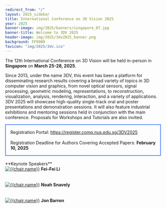 ```yaml
---
redirect_from: "/"
layout: 2025_sidebar
title: International Conference on 3D Vision 2025
year: 2025
banner-image: img/2025/banners/singapore_07.jpg
banner-title: Welcome to 3DV 2025
header-image: img/2025/3dv2025_banner.png
background: FF9900
favicon: "img/2025/3dv.ico"
---
```


<!-- <div style="border: 2px solid #467CFD; padding: 15px; text-align: left">
<i>Registration is now open: <a href="https://3dvconf.github.io/2025/registration/">Register here</a>.
<br><br>

For any visa related questions, please directly contact Ms. Jrene Müller (<a href="mailto:jrene.mueller@geod.baug.ethz.ch">jrene.mueller@geod.baug.ethz.ch</a>).
<br><br>

Early Registration Deadline: <b>January 14, 2025</b><br>
Regular Regular Registration Deadline: <b>March 10, 2025</b>
</i>

</div> -->
<!-- <div style="border: 2px solid #CCCCCC; padding: 15px; text-align: center">
<i>The list of accepted papers is now <a href="https://docs.google.com/spreadsheets/d/1E8d6-TNK-EfwGjcuRBag4UOt4yB48fZt868nL885d1o/edit#gid=1793029531">available</a>.
</i>
</div> -->

The 12th International Conference on 3D Vision will be held in-person in **Singapore** on **March 25-28, 2025**.

<!-- This event has provided a premier platform for disseminating research results covering a broad variety of topics in the area of 3D research in computer vision and graphics, from novel optical sensors, signal processing, geometric modelling, representation and transmission, to visualization and interaction, and a variety of applications.  -->

Since 2013, under the name 3DV, this event has been a platform for disseminating research results covering a broad variety of topics in 3D computer vision and graphics, from novel optical sensors, signal processing, geometric modeling, representations, to reconstruction, visualization, analysis, rendering, interaction, and a variety of applications. 3DV 2025 will showcase high-quality single-track oral and poster presentations and demonstration sessions. It will also feature industrial exhibitions and mentoring sessions held in conjunction with the main conference. Proposals for Workshops and Tutorials are also invited.

<div style="border: 2px solid #467CFD; padding: 15px; text-align: left">
Registration Portal: <a href="https://register.comp.nus.edu.sg/3DV2025">https://register.comp.nus.edu.sg/3DV2025</a>
<br><br>
Registration Deadline for Authors Covering Accepted Papers: <b>February 10, 2025</b><br>
</div>


<br>
**Keynote Speakers**

<div class="row">
	<div class="col-md-4 align-self-center profile crop" >
		<a href="https://profiles.stanford.edu/fei-fei-li">
		<img alt="{{chair.name}}" src="{{site.url}}/img/2025/people/feifei.jpg"></a>
		<b>Fei-Fei Li</b><br><br><br>
	</div>
	<div class="col-md-3 align-self-center profile crop" >
		<a href="https://www.cs.cornell.edu/~snavely/ ">
		<img alt="{{chair.name}}" src="{{site.url}}/img/2025/people/noah.jpg"></a>
		<b>Noah Snavely</b><br><br><br>
	</div>
	<div class="col-md-3 align-self-center profile crop" >
		<a href="https://jonbarron.info/ ">
		<img alt="{{chair.name}}" src="{{site.url}}/img/2025/people/jon.jpg"></a>
		<b>Jon Barron</b><br><br><br>
	</div>
</div>

<br>

<!-- 
**Please check the following pages for more infomation**:
* [Latest News]({{site.url}}/{{page.year}}/news)
* [Call for Papers]({{site.url}}/{{page.year}}/call-for-papers)
* [Important Dates]({{site.url}}/{{page.year}}/dates)

**Organizers**:
* [ETHZ](https://ethz.ch/) -->
